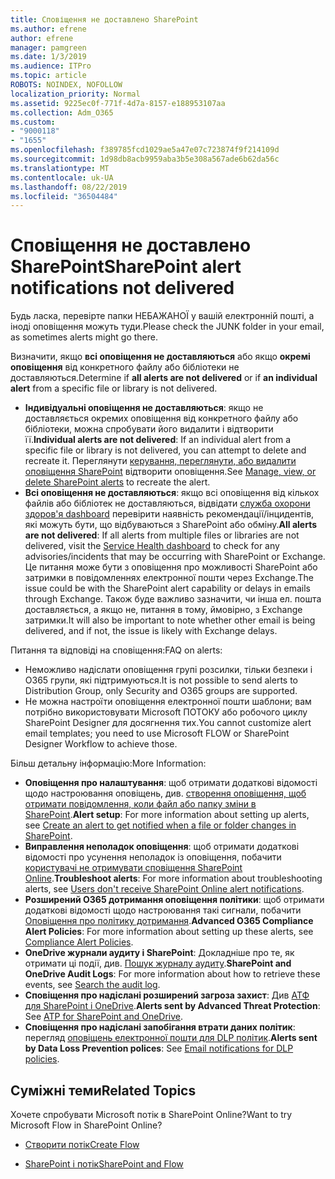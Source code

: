 ```yaml
---
title: Сповіщення не доставлено SharePoint
ms.author: efrene
author: efrene
manager: pamgreen
ms.date: 1/3/2019
ms.audience: ITPro
ms.topic: article
ROBOTS: NOINDEX, NOFOLLOW
localization_priority: Normal
ms.assetid: 9225ec0f-771f-4d7a-8157-e188953107aa
ms.collection: Adm_O365
ms.custom:
- "9000118"
- "1655"
ms.openlocfilehash: f389785fcd1029ae5a47e07c723874f9f214109d
ms.sourcegitcommit: 1d98db8acb9959aba3b5e308a567ade6b62da56c
ms.translationtype: MT
ms.contentlocale: uk-UA
ms.lasthandoff: 08/22/2019
ms.locfileid: "36504484"
---
```

# <a name="sharepoint-alert-notifications-not-delivered"></a><span data-ttu-id="9d3e1-102">Сповіщення не доставлено SharePoint</span><span class="sxs-lookup"><span data-stu-id="9d3e1-102">SharePoint alert notifications not delivered</span></span>

<span data-ttu-id="9d3e1-103">Будь ласка, перевірте папки НЕБАЖАНОЇ у вашій електронній пошті, а іноді оповіщення можуть туди.</span><span class="sxs-lookup"><span data-stu-id="9d3e1-103">Please check the JUNK folder in your email, as sometimes alerts might go there.</span></span>

<span data-ttu-id="9d3e1-104">Визначити, якщо **всі оповіщення не доставляються** або якщо **окремі оповіщення** від конкретного файлу або бібліотеки не доставляються.</span><span class="sxs-lookup"><span data-stu-id="9d3e1-104">Determine if **all alerts are not delivered** or if **an individual alert** from a specific file or library is not delivered.</span></span>

- <span data-ttu-id="9d3e1-105">**Індивідуальні оповіщення не доставляються**: якщо не доставляється окремих оповіщення від конкретного файлу або бібліотеки, можна спробувати його видалити і відтворити її.</span><span class="sxs-lookup"><span data-stu-id="9d3e1-105">**Individual alerts are not delivered**: If an individual alert from a specific file or library is not delivered, you can attempt to delete and recreate it.</span></span> <span data-ttu-id="9d3e1-106">Переглянути [керування, переглянути, або видалити оповіщення SharePoint](https://support.office.com/article/manage-view-or-delete-sharepoint-alerts-99dfb19c-9a90-4a8c-aba1-aa8c8afb0de2?ui=en-US&rs=en-US&ad=US#ID0EAADAAA=Online) відтворити оповіщення.</span><span class="sxs-lookup"><span data-stu-id="9d3e1-106">See [Manage, view, or delete SharePoint alerts](https://support.office.com/article/manage-view-or-delete-sharepoint-alerts-99dfb19c-9a90-4a8c-aba1-aa8c8afb0de2?ui=en-US&rs=en-US&ad=US#ID0EAADAAA=Online) to recreate the alert.</span></span>
- <span data-ttu-id="9d3e1-107">**Всі оповіщення не доставляються**: якщо всі оповіщення від кількох файлів або бібліотек не доставляються, відвідати [служба охорони здоров'я dashboard](https://admin.microsoft.com/AdminPortal/Home#/servicehealth) перевірити наявність рекомендації/інцидентів, які можуть бути, що відбуваються з SharePoint або обміну.</span><span class="sxs-lookup"><span data-stu-id="9d3e1-107">**All alerts are not delivered**: If all alerts from multiple files or libraries are not delivered, visit the [Service Health dashboard](https://admin.microsoft.com/AdminPortal/Home#/servicehealth) to check for any advisories/incidents that may be occurring with SharePoint or Exchange.</span></span> <span data-ttu-id="9d3e1-108">Це питання може бути з оповіщення про можливості SharePoint або затримки в повідомленнях електронної пошти через Exchange.</span><span class="sxs-lookup"><span data-stu-id="9d3e1-108">The issue could be with the SharePoint alert capability or delays in emails through Exchange.</span></span> <span data-ttu-id="9d3e1-109">Також буде важливо зазначити, чи інша ел. пошта доставляється, а якщо не, питання в тому, ймовірно, з Exchange затримки.</span><span class="sxs-lookup"><span data-stu-id="9d3e1-109">It will also be important to note whether other email is being delivered, and if not, the issue is likely with Exchange delays.</span></span>

<span data-ttu-id="9d3e1-110">Питання та відповіді на сповіщення:</span><span class="sxs-lookup"><span data-stu-id="9d3e1-110">FAQ on alerts:</span></span>

- <span data-ttu-id="9d3e1-111">Неможливо надіслати оповіщення групі розсилки, тільки безпеки і O365 групи, які підтримуються.</span><span class="sxs-lookup"><span data-stu-id="9d3e1-111">It is not possible to send alerts to Distribution Group, only Security and O365 groups are supported.</span></span>
- <span data-ttu-id="9d3e1-112">Не можна настроїти оповіщення електронної пошти шаблони; вам потрібно використовувати Microsoft ПОТОКУ або робочого циклу SharePoint Designer для досягнення тих.</span><span class="sxs-lookup"><span data-stu-id="9d3e1-112">You cannot customize alert email templates; you need to use Microsoft FLOW or SharePoint Designer Workflow to achieve those.</span></span>

<span data-ttu-id="9d3e1-113">Більш детальну інформацію:</span><span class="sxs-lookup"><span data-stu-id="9d3e1-113">More Information:</span></span>

- <span data-ttu-id="9d3e1-114">**Оповіщення про налаштування**: щоб отримати додаткові відомості щодо настроювання оповіщень, див. [створення оповіщення, щоб отримати повідомлення, коли файл або папку зміни в SharePoint](https://support.office.com/article/create-an-alert-to-get-notified-when-a-file-or-folder-changes-in-sharepoint-e5a79e7b-a146-46da-a9ef-d65409ba8918).</span><span class="sxs-lookup"><span data-stu-id="9d3e1-114">**Alert setup**: For more information about setting up alerts, see [Create an alert to get notified when a file or folder changes in SharePoint](https://support.office.com/article/create-an-alert-to-get-notified-when-a-file-or-folder-changes-in-sharepoint-e5a79e7b-a146-46da-a9ef-d65409ba8918).</span></span>
- <span data-ttu-id="9d3e1-115">**Виправлення неполадок оповіщення**: щоб отримати додаткові відомості про усунення неполадок із оповіщення, побачити [користувачі не отримувати сповіщення SharePoint Online](https://docs.microsoft.com/sharepoint/support/sites/no-alert-notifications).</span><span class="sxs-lookup"><span data-stu-id="9d3e1-115">**Troubleshoot alerts**: For more information about troubleshooting alerts, see [Users don't receive SharePoint Online alert notifications](https://docs.microsoft.com/sharepoint/support/sites/no-alert-notifications).</span></span>
- <span data-ttu-id="9d3e1-116">**Розширений O365 дотримання оповіщення політики**: щоб отримати додаткові відомості щодо настроювання такі сигнали, побачити [Оповіщення про політику дотримання](https://docs.microsoft.com/office365/securitycompliance/alert-policies).</span><span class="sxs-lookup"><span data-stu-id="9d3e1-116">**Advanced O365 Compliance Alert Policies**: For more information about setting up these alerts, see [Compliance Alert Policies](https://docs.microsoft.com/office365/securitycompliance/alert-policies).</span></span>
- <span data-ttu-id="9d3e1-117">**OneDrive журнали аудиту і SharePoint**: Докладніше про те, як отримати ці події, див. [Пошук журналу аудиту](https://docs.microsoft.com/office365/securitycompliance/search-the-audit-log-in-security-and-compliance#search-the-audit-log).</span><span class="sxs-lookup"><span data-stu-id="9d3e1-117">**SharePoint and OneDrive Audit Logs**: For more information about how to retrieve these events, see [Search the audit log](https://docs.microsoft.com/office365/securitycompliance/search-the-audit-log-in-security-and-compliance#search-the-audit-log).</span></span>
- <span data-ttu-id="9d3e1-118">**Сповіщення про надіслані розширений загроза захист**: Див [АТФ для SharePoint і OneDrive](https://docs.microsoft.com/office365/securitycompliance/atp-for-spo-odb-and-teams).</span><span class="sxs-lookup"><span data-stu-id="9d3e1-118">**Alerts sent by Advanced Threat Protection**: See [ATP for SharePoint and OneDrive](https://docs.microsoft.com/office365/securitycompliance/atp-for-spo-odb-and-teams).</span></span>
- <span data-ttu-id="9d3e1-119">**Сповіщення про надіслані запобігання втрати даних політик**: перегляд [оповіщень електронної пошти для DLP політик](https://docs.microsoft.com/office365/securitycompliance/use-notifications-and-policy-tips).</span><span class="sxs-lookup"><span data-stu-id="9d3e1-119">**Alerts sent by Data Loss Prevention polices**: See [Email notifications for DLP policies](https://docs.microsoft.com/office365/securitycompliance/use-notifications-and-policy-tips).</span></span>

## <a name="related-topics"></a><span data-ttu-id="9d3e1-120">Суміжні теми</span><span class="sxs-lookup"><span data-stu-id="9d3e1-120">Related Topics</span></span>

<span data-ttu-id="9d3e1-121">Хочете спробувати Microsoft потік в SharePoint Online?</span><span class="sxs-lookup"><span data-stu-id="9d3e1-121">Want to try Microsoft Flow in SharePoint Online?</span></span>

- [<span data-ttu-id="9d3e1-122">Створити потік</span><span class="sxs-lookup"><span data-stu-id="9d3e1-122">Create Flow</span></span>](https://support.office.com/article/create-a-flow-for-a-list-or-library-in-sharepoint-online-or-onedrive-for-business-a9c3e03b-0654-46af-a254-20252e580d01)

- [<span data-ttu-id="9d3e1-123">SharePoint і потік</span><span class="sxs-lookup"><span data-stu-id="9d3e1-123">SharePoint and Flow</span></span>](https://flow.microsoft.com/en-us/blog/sharepoint-and-flow/)
